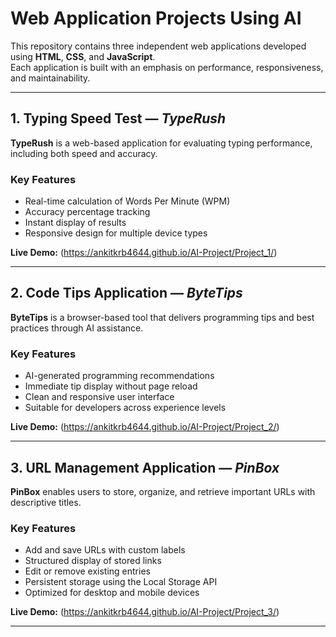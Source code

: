 # Web Application Projects Using AI

This repository contains three independent web applications developed using **HTML**, **CSS**, and **JavaScript**.  
Each application is built with an emphasis on performance, responsiveness, and maintainability.

---

## 1. Typing Speed Test — *TypeRush*

**TypeRush** is a web-based application for evaluating typing performance, including both speed and accuracy.

### Key Features
- Real-time calculation of Words Per Minute (WPM)
- Accuracy percentage tracking
- Instant display of results
- Responsive design for multiple device types

**Live Demo:** (https://ankitkrb4644.github.io/AI-Project/Project_1/)

---

## 2. Code Tips Application — *ByteTips*

**ByteTips** is a browser-based tool that delivers programming tips and best practices through AI assistance.

### Key Features
- AI-generated programming recommendations
- Immediate tip display without page reload
- Clean and responsive user interface
- Suitable for developers across experience levels

**Live Demo:** (https://ankitkrb4644.github.io/AI-Project/Project_2/)

---

## 3. URL Management Application — *PinBox*

**PinBox** enables users to store, organize, and retrieve important URLs with descriptive titles.

### Key Features
- Add and save URLs with custom labels
- Structured display of stored links
- Edit or remove existing entries
- Persistent storage using the Local Storage API
- Optimized for desktop and mobile devices

**Live Demo:** (https://ankitkrb4644.github.io/AI-Project/Project_3/)

---
